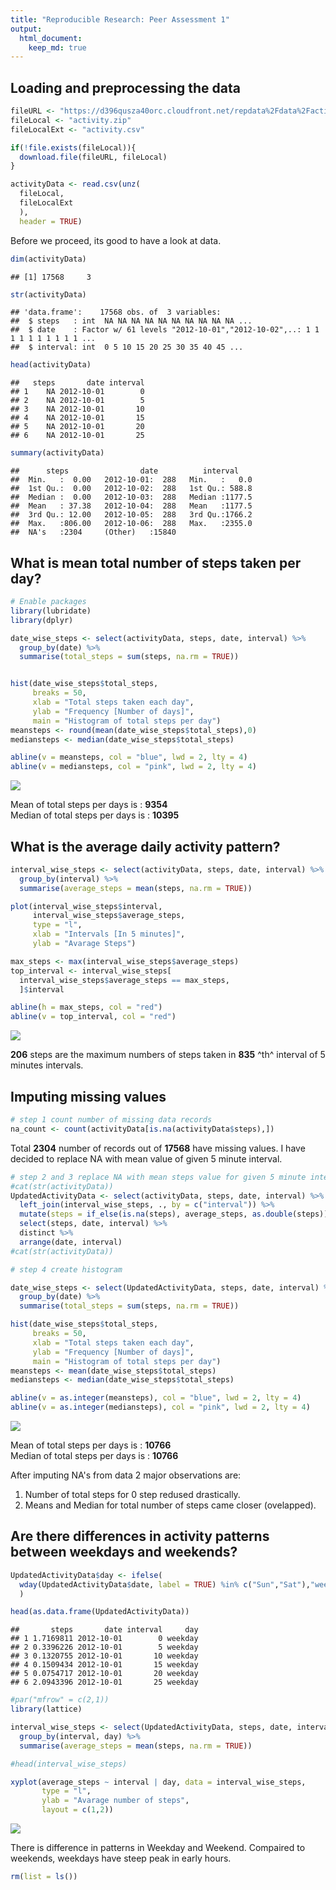 ```yaml
---
title: "Reproducible Research: Peer Assessment 1"
output: 
  html_document:
    keep_md: true
---
```



## Loading and preprocessing the data


```r
fileURL <- "https://d396qusza40orc.cloudfront.net/repdata%2Fdata%2Factivity.zip"
fileLocal <- "activity.zip"
fileLocalExt <- "activity.csv"

if(!file.exists(fileLocal)){
  download.file(fileURL, fileLocal)
}

activityData <- read.csv(unz(
  fileLocal,
  fileLocalExt
  ),
  header = TRUE)
```

Before we proceed, its good to have a look at data. 


```r
dim(activityData)
```

```
## [1] 17568     3
```

```r
str(activityData)
```

```
## 'data.frame':	17568 obs. of  3 variables:
##  $ steps   : int  NA NA NA NA NA NA NA NA NA NA ...
##  $ date    : Factor w/ 61 levels "2012-10-01","2012-10-02",..: 1 1 1 1 1 1 1 1 1 1 ...
##  $ interval: int  0 5 10 15 20 25 30 35 40 45 ...
```

```r
head(activityData)
```

```
##   steps       date interval
## 1    NA 2012-10-01        0
## 2    NA 2012-10-01        5
## 3    NA 2012-10-01       10
## 4    NA 2012-10-01       15
## 5    NA 2012-10-01       20
## 6    NA 2012-10-01       25
```

```r
summary(activityData)
```

```
##      steps                date          interval     
##  Min.   :  0.00   2012-10-01:  288   Min.   :   0.0  
##  1st Qu.:  0.00   2012-10-02:  288   1st Qu.: 588.8  
##  Median :  0.00   2012-10-03:  288   Median :1177.5  
##  Mean   : 37.38   2012-10-04:  288   Mean   :1177.5  
##  3rd Qu.: 12.00   2012-10-05:  288   3rd Qu.:1766.2  
##  Max.   :806.00   2012-10-06:  288   Max.   :2355.0  
##  NA's   :2304     (Other)   :15840
```
## What is mean total number of steps taken per day?


```r
# Enable packages
library(lubridate)
library(dplyr)
```


```r
date_wise_steps <- select(activityData, steps, date, interval) %>%
  group_by(date) %>%
  summarise(total_steps = sum(steps, na.rm = TRUE))


hist(date_wise_steps$total_steps, 
     breaks = 50,
     xlab = "Total steps taken each day",
     ylab = "Frequency [Number of days]",
     main = "Histogram of total steps per day")
meansteps <- round(mean(date_wise_steps$total_steps),0)
mediansteps <- median(date_wise_steps$total_steps)

abline(v = meansteps, col = "blue", lwd = 2, lty = 4)
abline(v = mediansteps, col = "pink", lwd = 2, lty = 4)
```

![](PA1_template_files/figure-html/unnamed-chunk-4-1.png)<!-- -->

Mean of total steps per days is : **9354**  
Median of total steps per days is : **10395**

## What is the average daily activity pattern?


```r
interval_wise_steps <- select(activityData, steps, date, interval) %>%
  group_by(interval) %>%
  summarise(average_steps = mean(steps, na.rm = TRUE))

plot(interval_wise_steps$interval, 
     interval_wise_steps$average_steps, 
     type = "l",
     xlab = "Intervals [In 5 minutes]",
     ylab = "Avarage Steps")

max_steps <- max(interval_wise_steps$average_steps)
top_interval <- interval_wise_steps[
  interval_wise_steps$average_steps == max_steps,
  ]$interval

abline(h = max_steps, col = "red")
abline(v = top_interval, col = "red")
```

![](PA1_template_files/figure-html/unnamed-chunk-5-1.png)<!-- -->

**206** steps are the maximum numbers of steps taken in **835** ^th^ interval of 5 minutes intervals.

## Imputing missing values


```r
# step 1 count number of missing data records
na_count <- count(activityData[is.na(activityData$steps),])
```

Total **2304** number of records out of **17568** have missing values. I have decided to replace NA with mean value of given 5 minute interval. 


```r
# step 2 and 3 replace NA with mean steps value for given 5 minute interval and create new dataset
#cat(str(activityData))
UpdatedActivityData <- select(activityData, steps, date, interval) %>%
  left_join(interval_wise_steps, ., by = c("interval")) %>%
  mutate(steps = if_else(is.na(steps), average_steps, as.double(steps))) %>%
  select(steps, date, interval) %>%
  distinct %>%
  arrange(date, interval)
#cat(str(activityData))

# step 4 create histogram

date_wise_steps <- select(UpdatedActivityData, steps, date, interval) %>%
  group_by(date) %>%
  summarise(total_steps = sum(steps, na.rm = TRUE))

hist(date_wise_steps$total_steps, 
     breaks = 50,
     xlab = "Total steps taken each day",
     ylab = "Frequency [Number of days]",
     main = "Histogram of total steps per day")
meansteps <- mean(date_wise_steps$total_steps)
mediansteps <- median(date_wise_steps$total_steps)

abline(v = as.integer(meansteps), col = "blue", lwd = 2, lty = 4)
abline(v = as.integer(mediansteps), col = "pink", lwd = 2, lty = 4)
```

![](PA1_template_files/figure-html/unnamed-chunk-7-1.png)<!-- -->

Mean of total steps per days is : **10766**  
Median of total steps per days is : **10766**  

After imputing NA's from data 2 major observations are:  
1. Number of total steps for 0 step redused drastically.  
2. Means and Median for total number of steps came closer (ovelapped).  


## Are there differences in activity patterns between weekdays and weekends?


```r
UpdatedActivityData$day <- ifelse(
  wday(UpdatedActivityData$date, label = TRUE) %in% c("Sun","Sat"),"weekend","weekday"
  )

head(as.data.frame(UpdatedActivityData))
```

```
##       steps       date interval     day
## 1 1.7169811 2012-10-01        0 weekday
## 2 0.3396226 2012-10-01        5 weekday
## 3 0.1320755 2012-10-01       10 weekday
## 4 0.1509434 2012-10-01       15 weekday
## 5 0.0754717 2012-10-01       20 weekday
## 6 2.0943396 2012-10-01       25 weekday
```

```r
#par("mfrow" = c(2,1))
library(lattice) 

interval_wise_steps <- select(UpdatedActivityData, steps, date, interval, day) %>%
  group_by(interval, day) %>%
  summarise(average_steps = mean(steps, na.rm = TRUE))

#head(interval_wise_steps)

xyplot(average_steps ~ interval | day, data = interval_wise_steps, 
       type = "l",
       ylab = "Avarage number of steps",
       layout = c(1,2))
```

![](PA1_template_files/figure-html/unnamed-chunk-8-1.png)<!-- -->

There is difference in patterns in Weekday and Weekend. Compaired to weekends, weekdays have steep peak in early hours. 



```r
rm(list = ls())
```

